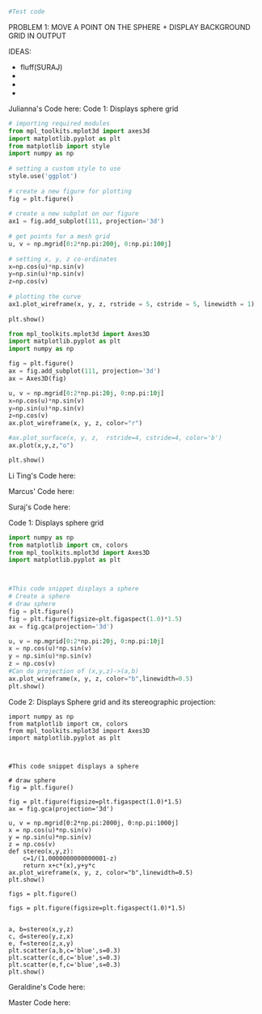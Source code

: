 ```python
#Test code
```

PROBLEM 1: MOVE A POINT ON THE SPHERE + DISPLAY BACKGROUND GRID IN OUTPUT

IDEAS:
- fluff(SURAJ)
-
-
-






Julianna's Code here:
Code 1: Displays sphere grid
```python
# importing required modules 
from mpl_toolkits.mplot3d import axes3d 
import matplotlib.pyplot as plt 
from matplotlib import style 
import numpy as np 
  
# setting a custom style to use 
style.use('ggplot') 
  
# create a new figure for plotting 
fig = plt.figure() 
  
# create a new subplot on our figure 
ax1 = fig.add_subplot(111, projection='3d') 
  
# get points for a mesh grid 
u, v = np.mgrid[0:2*np.pi:200j, 0:np.pi:100j] 
  
# setting x, y, z co-ordinates 
x=np.cos(u)*np.sin(v) 
y=np.sin(u)*np.sin(v) 
z=np.cos(v) 
  
# plotting the curve 
ax1.plot_wireframe(x, y, z, rstride = 5, cstride = 5, linewidth = 1) 
  
plt.show()
```

```python
from mpl_toolkits.mplot3d import Axes3D
import matplotlib.pyplot as plt
import numpy as np

fig = plt.figure()
ax = fig.add_subplot(111, projection='3d')
ax = Axes3D(fig)

u, v = np.mgrid[0:2*np.pi:20j, 0:np.pi:10j]
x=np.cos(u)*np.sin(v)
y=np.sin(u)*np.sin(v)
z=np.cos(v)
ax.plot_wireframe(x, y, z, color="r")

#ax.plot_surface(x, y, z,  rstride=4, cstride=4, color='b')
ax.plot(x,y,z,"o")

plt.show()
```

Li Ting's Code here:

Marcus' Code here:

Suraj's Code here:

Code 1: Displays sphere grid
```python
import numpy as np
from matplotlib import cm, colors
from mpl_toolkits.mplot3d import Axes3D
import matplotlib.pyplot as plt



#This code snippet displays a sphere
# Create a sphere
# draw sphere
fig = plt.figure()
fig = plt.figure(figsize=plt.figaspect(1.0)*1.5) 
ax = fig.gca(projection='3d')

u, v = np.mgrid[0:2*np.pi:20j, 0:np.pi:10j]
x = np.cos(u)*np.sin(v)
y = np.sin(u)*np.sin(v)
z = np.cos(v)
#Can do projection of (x,y,z)->(a,b)
ax.plot_wireframe(x, y, z, color="b",linewidth=0.5)
plt.show()
```
Code 2: Displays Sphere grid and its stereographic projection:
```
import numpy as np
from matplotlib import cm, colors
from mpl_toolkits.mplot3d import Axes3D
import matplotlib.pyplot as plt



#This code snippet displays a sphere

# draw sphere
fig = plt.figure()

fig = plt.figure(figsize=plt.figaspect(1.0)*1.5) 
ax = fig.gca(projection='3d')

u, v = np.mgrid[0:2*np.pi:2000j, 0:np.pi:1000j]
x = np.cos(u)*np.sin(v)
y = np.sin(u)*np.sin(v)
z = np.cos(v)
def stereo(x,y,z):
    c=1/(1.0000000000000001-z)
    return x+c*(x),y+y*c
ax.plot_wireframe(x, y, z, color="b",linewidth=0.5)
plt.show()

figs = plt.figure()

figs = plt.figure(figsize=plt.figaspect(1.0)*1.5) 


a, b=stereo(x,y,z)
c, d=stereo(y,z,x)
e, f=stereo(z,x,y)
plt.scatter(a,b,c='blue',s=0.3)
plt.scatter(c,d,c='blue',s=0.3)
plt.scatter(e,f,c='blue',s=0.3)
plt.show()
```
Geraldine's Code here:

Master Code here:
